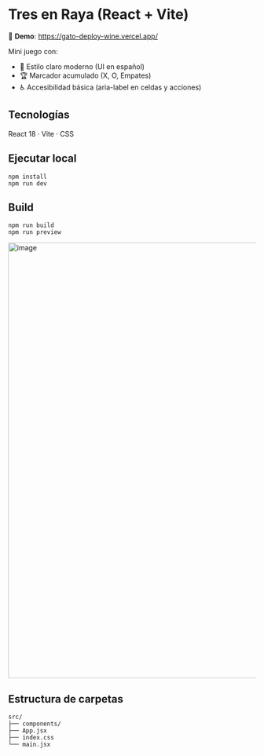 # Tres en Raya (React + Vite)

🔗 **Demo**: https://gato-deploy-wine.vercel.app/

Mini juego con:
- 🎨 Estilo claro moderno (UI en español)
- 🏆 Marcador acumulado (X, O, Empates)
- ♿ Accesibilidad básica (aria-label en celdas y acciones)

## Tecnologías
React 18 · Vite · CSS

## Ejecutar local
```
npm install
npm run dev
```
## Build
```
npm run build
npm run preview
```
<img width="991" height="888" alt="image" src="https://github.com/user-attachments/assets/b77635c5-493d-47e0-b3a7-cb191747c3e8" />

## Estructura de carpetas
```
src/
├── components/
├── App.jsx
├── index.css
└── main.jsx
```
